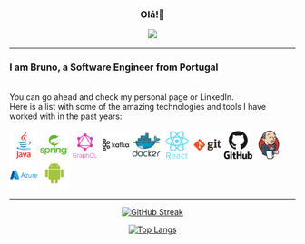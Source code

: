 
<div id="header" align="center">
  <h3> Olá!👋 </h3>
  <img src="https://media.giphy.com/media/dtVFLfrmSqi1MIyaJE/giphy.gif" width="300"/>  
</div>

---
<div id="bio">
  <h3> I am Bruno, a Software Engineer from Portugal </h3>
  <br/>
  You can go ahead and check my personal page or LinkedIn. 
  <br/>
  Here is a list with some of the amazing technologies and tools I have worked with in the past years:
  <br/><br/>
  <div id="badges">
    <img src="https://github.com/devicons/devicon/blob/master/icons/java/java-original-wordmark.svg" title="Java" alt="Java" width="50" height="50"/>
    <img src="https://github.com/devicons/devicon/blob/master/icons/spring/spring-original-wordmark.svg" title="Spring" alt="Spring" width="50" height="50"/>
    <img src="https://github.com/devicons/devicon/blob/master/icons/graphql/graphql-plain-wordmark.svg" title="GraphQL" alt="GraphQL" width="50" height="50"/>
    <img src="https://github.com/devicons/devicon/blob/master/icons/apachekafka/apachekafka-original-wordmark.svg" title="Kafka" alt="Kafka" width="50" height="50"/>
    <img src="https://github.com/devicons/devicon/blob/master/icons/docker/docker-original-wordmark.svg" title="Docker" alt="Docker" width="50" height="50"/>
    <img src="https://github.com/devicons/devicon/blob/master/icons/react/react-original-wordmark.svg" title="React" alt="React" width="50" height="50"/>
    <img src="https://github.com/devicons/devicon/blob/master/icons/git/git-original-wordmark.svg" title="Git" alt="Git" width="50" height="50"/>
    <img src="https://github.com/devicons/devicon/blob/master/icons/github/github-original-wordmark.svg" title="GitHub" alt="GitHub" width="50" height="50"/>
    <img src="https://github.com/devicons/devicon/blob/master/icons/jenkins/jenkins-original.svg" title="Jenkins" alt="Jenkins" width="50" height="50"/>
    <img src="https://github.com/devicons/devicon/blob/master/icons/azure/azure-original-wordmark.svg" title="Azure" alt="Azure" width="50" height="50"/>
    <img src="https://github.com/devicons/devicon/blob/master/icons/android/android-original-wordmark.svg" title="Android" alt="Android" width="50" height="50"/>
  </div>
</div>

---
<div id="stats" align="center">
  
  [![GitHub Streak](https://github-readme-streak-stats.herokuapp.com?user=brunomsilvaf&theme=radical&hide_border=true&border_radius=4.6&date_format=j%20M%5B%20Y%5D)](https://git.io/streak-stats)

  [![Top Langs](https://github-readme-stats.vercel.app/api/top-langs/?username=brunomsilvaf&layout=compact&theme=vision-friendly-dark)](https://github.com/anuraghazra/github-readme-stats)
</div>
